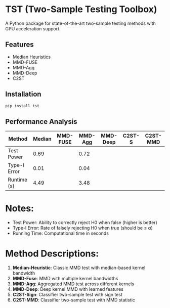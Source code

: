 # TST (Two-Sample Testing Toolbox)

A Python package for state-of-the-art two-sample testing methods with GPU acceleration support.

## Features

- Median Heuristics
- MMD-FUSE
- MMD-Agg
- MMD-Deep
- C2ST

## Installation

```bash
pip install tst
```

## Performance Analysis

| Method       | Median | MMD-FUSE | MMD-Agg | MMD-Deep | C2ST-S | C2ST-MMD |
|--------------|--------|----------|---------|----------|--------|----------|
| Test Power   | 0.69   |          | 0.72    |          |        |          |
| Type-I Error | 0.01   |          | 0.04    |          |        |          |
| Runtime (s)  | 4.49   |          | 3.48    |          |        |          |

# Notes:

- Test Power: Ability to correctly reject H0 when false (higher is better)
- Type-I Error: Rate of falsely rejecting H0 when true (should be ≤ α)
- Running Time: Computational time in seconds

# Method Descriptions:

1. **Median-Heuristic**: Classic MMD test with median-based kernel bandwidth
2. **MMD-Fuse**: MMD with multiple kernel bandwidths
3. **MMD-Agg**: Aggregated MMD test across different kernels
4. **MMD-Deep**: Deep kernel MMD with learned features
5. **C2ST-Sign**: Classifier two-sample test with sign test
6. **C2ST-MMD**: Classifier two-sample test with MMD statistic
